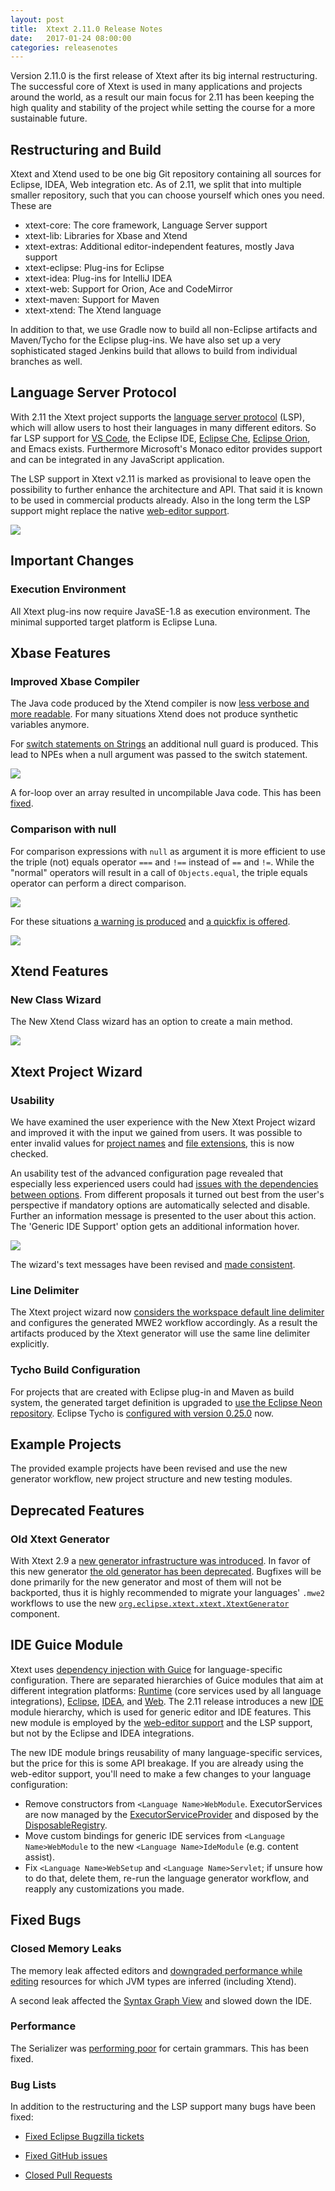 ```yaml
---
layout: post
title:  Xtext 2.11.0 Release Notes
date:   2017-01-24 08:00:00
categories: releasenotes
---
```


Version 2.11.0 is the first release of Xtext after its big internal restructuring. The successful core of Xtext is used in many applications and projects around the world, as a result our main focus for 2.11 has been keeping the high quality and stability of the project while setting the course for a more sustainable future.

## Restructuring and Build

Xtext and Xtend used to be one big Git repository containing all sources for Eclipse, IDEA, Web integration etc. As of 2.11, we split that into multiple smaller repository, such that you can choose yourself which ones you need. These are

* xtext-core: The core framework, Language Server support
* xtext-lib: Libraries for Xbase and Xtend
* xtext-extras: Additional editor-independent features, mostly Java support
* xtext-eclipse: Plug-ins for Eclipse
* xtext-idea: Plug-ins for IntelliJ IDEA
* xtext-web: Support for Orion, Ace and CodeMirror
* xtext-maven: Support for Maven
* xtext-xtend: The Xtend language

In addition to that, we use Gradle now to build all non-Eclipse artifacts and Maven/Tycho for the Eclipse plug-ins. We have also set up a very sophisticated staged Jenkins build that allows to build from individual branches as well.

## Language Server Protocol

With 2.11 the Xtext project supports the [language server protocol](https://github.com/Microsoft/language-server-protocol) (LSP), which will allow users to host their languages in many different editors. So far LSP support for [VS Code](https://code.visualstudio.com/), the Eclipse IDE, [Eclipse Che](https://www.eclipse.org/che/), [Eclipse Orion](https://orionhub.org), and Emacs exists. Furthermore Microsoft's Monaco editor provides support and can be integrated in any JavaScript application.

The LSP support in Xtext v2.11 is marked as provisional to leave open the possibility to further enhance the architecture and API. That said it is known to be used in commercial products already. Also in the long term the LSP support might replace the native [web-editor support]({{site.baseurl}}/documentation/330_web_support.html).

![](../../images/releasenotes/2_11_vscode_example.png)

## Important Changes

### Execution Environment

All Xtext plug-ins now require JavaSE-1.8 as execution environment. The minimal supported target platform is Eclipse Luna.


## Xbase Features

### Improved Xbase Compiler

The Java code produced by the Xtend compiler is now [less verbose and more readable](https://bugs.eclipse.org/bugs/show_bug.cgi?id=492072). For many situations Xtend does not produce synthetic variables anymore.

For [switch statements on Strings](https://bugs.eclipse.org/bugs/show_bug.cgi?id=501975) an additional null guard is produced. This lead to NPEs when a null argument was passed to the switch statement.

![](../../images/releasenotes/2_11_xbase-switch-nullguard.png)

A for-loop over an array resulted in uncompilable Java code. This has been [fixed](https://bugs.eclipse.org/bugs/show_bug.cgi?id=440006).

### Comparison with null

For comparison expressions with `null` as argument it is more efficient to use the triple (not) equals operator `===` and `!==` instead of `==` and `!=`. While the "normal" operators will result in a call of `Objects.equal`, the triple equals operator can perform a direct comparison.

![](../../images/releasenotes/2_11_xbase-compare-null-gen.png)

For these situations [a warning is produced](https://bugs.eclipse.org/bugs/show_bug.cgi?id=401012) and [a quickfix is offered](https://bugs.eclipse.org/bugs/show_bug.cgi?id=403018).

![](../../images/releasenotes/2_11_xbase-compare-null-quickfix.png)

## Xtend Features


### New Class Wizard

The New Xtend Class wizard has an option to create a main method.

![](../../images/releasenotes/2_11_xtend-new-main-class.png)

## Xtext Project Wizard

### Usability

We have examined the user experience with the New Xtext Project wizard and improved it with the input we gained from users. It was possible to enter invalid values for [project names](https://bugs.eclipse.org/bugs/show_bug.cgi?id=481380) and [file extensions](https://bugs.eclipse.org/bugs/show_bug.cgi?id=481380), this is now checked. 

An usability test of the advanced configuration page revealed that especially less experienced users could had [issues with the dependencies between options](https://github.com/eclipse/xtext-eclipse/issues/119). From different proposals it turned out best from the user's perspective if mandatory options are automatically selected and disable. Further an information message is presented to the user about this action. The 'Generic IDE Support' option gets an additional information hover.

![](../../images/releasenotes/2_11_project-wizard-autoselect.png)

The wizard's text messages have been revised and [made consistent](https://github.com/eclipse/xtext-eclipse/pull/157).

### Line Delimiter

The Xtext project wizard now [considers the workspace default line delimiter](https://github.com/eclipse/xtext-core/issues/101) and configures the generated MWE2 workflow accordingly. As a result the artifacts produced by the Xtext generator will use the same line delimiter explicitly.

### Tycho Build Configuration

For projects that are created with Eclipse plug-in and Maven as build system, the generated target definition is upgraded to [use the Eclipse Neon repository](https://github.com/eclipse/xtext-core/issues/79). Eclipse Tycho is [configured with version 0.25.0](https://github.com/eclipse/xtext-core/issues/76) now.


## Example Projects

The provided example projects have been revised and use the new generator workflow, new project structure and new testing modules.

## Deprecated Features

### Old Xtext Generator

With Xtext 2.9 a [new generator infrastructure was introduced]({{site.baseurl}}/releasenotes.html#/releasenotes/2015/11/16/version-2-9-0). In favor of this new generator [the old generator has been deprecated](https://github.com/eclipse/xtext-core/issues/58). Bugfixes will be done primarily for the new generator and most of them will not be backported, thus it is highly recommended to migrate your languages' `.mwe2` workflows to use the new [`org.eclipse.xtext.xtext.XtextGenerator`]({{site.src.xtext_core}}/org.eclipse.xtext.xtext.generator/src/org/eclipse/xtext/xtext/generator/XtextGenerator.xtend) component.

<!--### Bundles org.eclipse.xtext.junit4 and org.eclipse.xtext.xbase.junit

TODO
-->

## IDE Guice Module

Xtext uses [dependency injection with Guice]({{site.baseurl}}/documentation/302_configuration.html#dependency-injection) for language-specific configuration. There are separated hierarchies of Guice modules that aim at different integration platforms: [Runtime]({{site.src.xtext_core}}/org.eclipse.xtext/src/org/eclipse/xtext/service/DefaultRuntimeModule.java) (core services used by all language integrations), [Eclipse]({{site.src.xtext_eclipse}}/org.eclipse.xtext.ui/src/org/eclipse/xtext/ui/DefaultUiModule.java), [IDEA]({{site.src.xtext_idea}}/org.eclipse.xtext.idea/src/org/eclipse/xtext/idea/DefaultIdeaModule.xtend), and [Web]({{site.src.xtext_web}}/org.eclipse.xtext.web/src/main/java/org/eclipse/xtext/web/server/DefaultWebModule.xtend). The 2.11 release introduces a new [IDE]({{site.src.xtext_core}}/org.eclipse.xtext.ide/src/org/eclipse/xtext/ide/DefaultIdeModule.xtend) module hierarchy, which is used for generic editor and IDE features. This new module is employed by the [web-editor support]({{site.baseurl}}/documentation/330_web_support.html) and the LSP support, but not by the Eclipse and IDEA integrations.

The new IDE module brings reusability of many language-specific services, but the price for this is some API breakage. If you are already using the web-editor support, you'll need to make a few changes to your language configuration:

- Remove constructors from `<Language Name>WebModule`. ExecutorServices are now managed by the [ExecutorServiceProvider]({{site.src.xtext_core}}/org.eclipse.xtext.ide/src/org/eclipse/xtext/ide/ExecutorServiceProvider.xtend) and disposed by the [DisposableRegistry]({{site.src.xtext_core}}/org.eclipse.xtext.util/src/org/eclipse/xtext/util/DisposableRegistry.xtend).
- Move custom bindings for generic IDE services from `<Language Name>WebModule` to the new `<Language Name>IdeModule` (e.g. content assist).
- Fix `<Language Name>WebSetup` and `<Language Name>Servlet`; if unsure how to do that, delete them, re-run the language generator workflow, and reapply any customizations you made.

## Fixed Bugs

### Closed Memory Leaks

The memory leak affected editors and [downgraded performance while editing](https://bugs.eclipse.org/bugs/show_bug.cgi?id=493784) resources for which JVM types are inferred (including Xtend). 

A second leak affected the [Syntax Graph View](https://bugs.eclipse.org/bugs/show_bug.cgi?id=479328) and slowed down the IDE.

### Performance

The Serializer was [performing poor](https://github.com/eclipse/xtext-core/issues/17) for certain grammars. This has been fixed.

### Bug Lists

In addition to the restructuring and the LSP support many bugs have been fixed:

- [Fixed Eclipse Bugzilla tickets](https://bugs.eclipse.org/bugs/buglist.cgi?bug_status=RESOLVED&bug_status=VERIFIED&bug_status=CLOSED&chfield=resolution&chfieldfrom=2016-06-22&chfieldto=2017-01-24&classification=Modeling&classification=Tools&columnlist=product%2Ccomponent%2Cassigned_to%2Cbug_status%2Cresolution%2Cshort_desc%2Cchangeddate%2Ckeywords&f0=OP&f1=OP&f3=CP&f4=CP&known_name=Xtext%202.11&list_id=15601548&product=TMF&product=Xtend&query_based_on=Xtext%202.11&query_format=advanced&resolution=FIXED)

- [Fixed GitHub issues](https://github.com/search?utf8=%E2%9C%93&q=is%3Aissue+milestone%3Arelease_v2.11+is%3Aclosed+repo%3Aeclipse%2Fxtext+repo%3Aeclipse%2Fxtext-core+repo%3Aeclipse%2Fxtext-lib+repo%3Aeclipse%2Fxtext-extras+repo%3Aeclipse%2Fxtext-eclipse+repo%3Aeclipse%2Fxtext-idea+repo%3Aeclipse%2Fxtext-web+repo%3Aeclipse%2Fxtext-maven+repo%3Aeclipse%2Fxtext-xtend&type=Issues&ref=searchresults)

- [Closed Pull Requests](https://github.com/search?utf8=%E2%9C%93&q=is%3Apr+milestone%3Arelease_v2.11+is%3Aclosed+repo%3Aeclipse%2Fxtext+repo%3Aeclipse%2Fxtext-core+repo%3Aeclipse%2Fxtext-lib+repo%3Aeclipse%2Fxtext-extras+repo%3Aeclipse%2Fxtext-eclipse+repo%3Aeclipse%2Fxtext-idea+repo%3Aeclipse%2Fxtext-web+repo%3Aeclipse%2Fxtext-maven+repo%3Aeclipse%2Fxtext-xtend&type=Issues&ref=searchresults)
